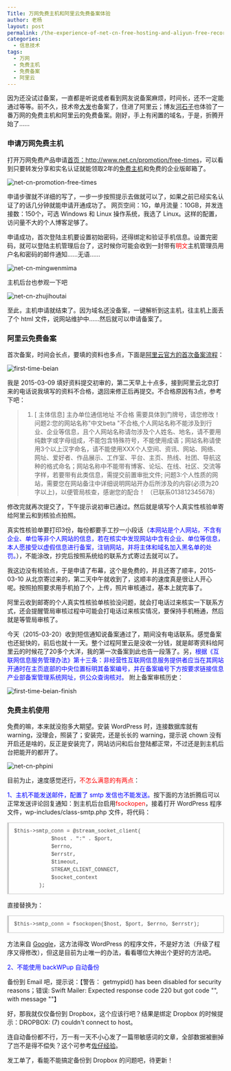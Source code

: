```yaml
---
Title: 万网免费主机和阿里云免费备案体验
author: 老杨
layout: post
permalink: /the-experience-of-net-cn-free-hosting-and-aliyun-free-record.html
categories:
  - 信息技术
tags:
  - 万网
  - 免费主机
  - 免费备案
  - 阿里云
---
```

因为还没试过备案，一直都是听说或者看到网友说备案麻烦，时间长，还不一定能通过等等。前不久，技术帝<a href="http://fatesinger.com/" target="_blank">大发</a>也备案了，住进了阿里云；博友<a href="https://heshizi.com/2985.html" target="_blank">河石子</a>也体验了一番万网的免费主机和阿里云的免费备案。刚好，手上有闲置的域名，于是，折腾开始了……  


### 申请万网免费主机

打开万网免费产品申请<a href="http://www.net.cn/promotion/free-times" target="_blank">首页：http://www.net.cn/promotion/free-times</a>，可以看到只要转发分享和实名认证就能领取2年的<a href="http://www.net.cn/hosting/free/" target="_blank">免费主机</a>和免费的企业版邮箱了。

![ net-cn-promotion-free-times ][1]

申请步骤就不详细的写了，一步一步按照提示去做就可以了，如果之前已经实名认证了的话几分钟就能申请开通成功了。 网页空间：1G，单月流量：10GB，并发连接数：150个，可选 Windows 和 Linux 操作系统，我选了 Linux。这样的配置，访问量不大的个人博客足够了。

申请成功，首次登陆主机要设置初始密码，还得绑定和验证手机信息。设置完密码，就可以登陆主机管理后台了，这时候你可能会收到一封带有<span style = "color:red;">明文</span>主机管理员用户名和密码的邮件通知……无语……

![ net-cn-mingwenmima ][2]

主机后台也参观一下吧

![ net-cn-zhujihoutai ][3]

至此，主机申请就结束了。因为域名还没备案，一键解析到这主机，往主机上面丢了个 html 文件，说网站维护中……然后就可以申请备案了。

### 阿里云免费备案

首次备案，时间会长点，要填的资料也多点，下面是<a href="http://beian.aliyun.com/" target="_blank">阿里云官方的首次备案流程</a>：

![ first-time-beian ][4]

我是 2015-03-09 填好资料提交初审的，第二天早上十点多，接到阿里云北京打来的电话说我填写的资料不合格，退回来修正后再提交。不合格原因有3点，参考下吧：

> 1. [ 主体信息] 主办单位通信地址 不合格 需要具体到门牌号，请您修改！ 问题2:您的网站名称"中文beta "不合格,个人网站名称不能涉及到行业、企业等信息，且个人网站名称请勿涉及个人姓名、地名，请不要用纯数字或字母组成，不能包含特殊符号，不能使用成语；网站名称请使用3个以上汉字命名，请不能使用XXX个人空间、资讯、网站、网络、网址、爱好者、作品展示、工作室、平台、主页、热线、社团、导航这种的格式命名；网站名称中不能带有博客、论坛、在线、社区、交流等字样，若要带有此类信息，需提交前置审批文件; 问题3:个人性质的网站，需要您在网站备注中详细说明网站开办后所涉及的内容(必须为20字以上)，以便管局核查，感谢您的配合！ （已联系013812345678）

修改完就再次提交了，下午提示说初审已通过。然后就是填写个人真实性核验单寄给阿里云和到核验点拍照。

真实性核验单要打印3份，每份都要手工抄一小段话（<span style = "color:blue;">本网站是个人网站，不含有企业、单位等非个人网站的信息，若在核实中发现网站中含有企业、单位等信息，本人愿接受以虚假信息进行备案，注销网站，并将主体和域名加入黑名单的处罚。</span>），不能涂改，抄完后按照系统给的联系方式寄过去就可以了。

我这边没有核验点，于是申请了布幕，这个是免费的，并且还寄了顺丰，2015-03-10 从北京寄过来的，第二天中午就收到了，这顺丰的速度真是很让人开心呢。按照拍照要求用手机拍了个，上传，照片审核通过，基本上就完事了。

阿里云收到邮寄的个人真实性核验单核验没问题，就会打电话过来核实一下联系方式，还会提醒管局审核过程中可能会打电话过来核实情况，要保持手机畅通，然后就是等管局审核了。

今天（2015-03-20）收到短信通知说备案通过了，期间没有电话联系。感觉备案也还挺快的，前后也就十一天。整个过程阿里云是没收一分钱，就是邮寄资料给阿里云的时候花了20多个大洋，我的第一次备案到此也告一段落了。另，<span style = "color:blue;">根据《互联网信息服务管理办法》第十三条：非经营性互联网信息服务提供者应当在其网站开通时在主页底部的中央位置标明其备案编号，并在备案编号下方按要求链接信息产业部备案管理系统网址，供公众查询核对。 </span>附上备案审核历史：

![ first-time-beian-finish ][5]

### 免费主机使用

免费的嘛，本来就没抱多大期望。安装 WordPress 时，连接数据库就有 warning，没理会，照装了；安装完，还是长长的 warning，提示说 chown 没有开启还是啥的，反正是安装完了，网站访问和后台登陆都正常，不过还是到主机后台把能开的都开了。

![ net-cn-phpini ][6]

目前为止，速度感觉还行，<span style = "color:red;">不怎么满意的有两点</span>：

<span style = "color:blue;">1、主机不能发送邮件，配置了 smtp 发信也不能发送。</span>按下面的方法折腾后可以正常发送评论回复通知：到主机后台启用<span style = "color:red;">fsockopen</span>，接着打开 WordPress 程序文件，wp-includes/class-smtp.php 文件，将代码：

<pre style="margin:15px 0;font:100 12px/18px monaco, andale mono, courier new;padding:10px 12px;border:#ccc 1px solid;border-left-width:4px;background-color:#fefefe;box-shadow:0 0 4px #eee;word-break:break-all;word-wrap:break-word;color:#444">$this-&gt;smtp_conn = @stream_socket_client(<br />            $host . ":" . $port,<br />            $errno,<br />            $errstr,<br />            $timeout,<br />            STREAM_CLIENT_CONNECT,<br />            $socket_context<br />        );</pre>

直接替换为：

<pre style="margin:15px 0;font:100 12px/18px monaco, andale mono, courier new;padding:10px 12px;border:#ccc 1px solid;border-left-width:4px;background-color:#fefefe;box-shadow:0 0 4px #eee;word-break:break-all;word-wrap:break-word;color:#444">$this-&gt;smtp_conn = fsockopen($host, $port, $errno, $errstr);</pre>

方法来自 <a href="https://www.google.com.hk/search?q=万网免费主机不能发送邮件" target="_blank">Google</a>，这方法得改 WordPress 的程序文件，不是好方法（升级了程序又得修改），但这是目前为止唯一的办法，看看哪位大神出个更好的方法吧。

<span style = "color:blue;">2、不能使用 backWPup 自动备份</span>

备份到 Email 吧，提示说：【警告： getmypid() has been disabled for security reasons；错误: Swift Mailer: Expected response code 220 but got code "", with message ""】

好，那我就仅仅备份到 Dropbox，这个应该行吧？结果是绑定 Dropbox 的时候提示：DROPBOX: (7) couldn't connect to host。

连自动备份都不行，万一有一天不小心发了一篇带敏感词的文章，全部数据被删掉了岂不是得不偿失？这个可参考<a href="https://www.jinbo123.com/5891.html" target="_blank">佐仔经验</a>。

发工单了，看能不能搞定备份到 Dropbox 的问题吧，待更新！

 [1]: http://cyhour.com/wp-content/uploads/2015/03/net-cn-promotion-free-times.png
 [2]: http://cyhour.com/wp-content/uploads/2015/03/net-cn-mingwenmima.png
 [3]: http://cyhour.com/wp-content/uploads/2015/03/net-cn-zhujihoutai.png
 [4]: http://cyhour.com/wp-content/uploads/2015/03/first-time-beian.png
 [5]: http://cyhour.com/wp-content/uploads/2015/03/first-time-beian-finish.png
 [6]: http://cyhour.com/wp-content/uploads/2015/03/net-cn-phpini.png